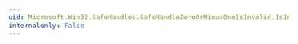 ```yaml
---
uid: Microsoft.Win32.SafeHandles.SafeHandleZeroOrMinusOneIsInvalid.IsInvalid
internalonly: False
---
```


